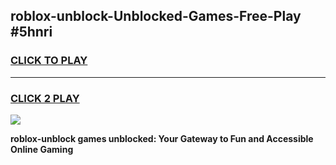 
## roblox-unblock-Unblocked-Games-Free-Play #5hnri
<h3>
<a href="https://us.freeplayer.one?title=roblox-unblock&ref=9M">CLICK TO PLAY</a></h3>
<hr>

<h3>
<a href="https://us.freeplayer.one?title=roblox-unblock&ref=9M">CLICK 2 PLAY</a>
  
</h3>

<a href="https://us.freeplayer.one?title=roblox-unblock&ref=9M"><img src="https://clearcache.store/games.png"></a>


**roblox-unblock games unblocked: Your Gateway to Fun and Accessible Online Gaming**
